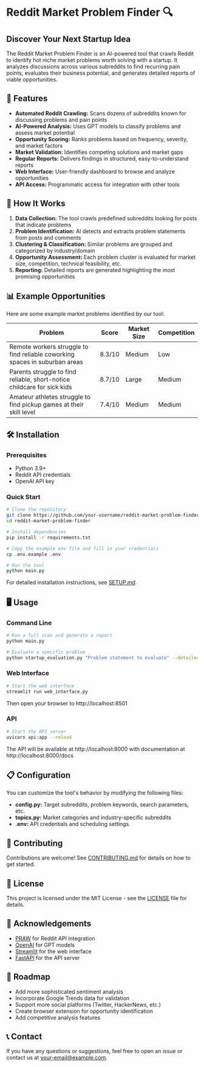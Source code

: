 # Reddit Market Problem Finder 🔍

## Discover Your Next Startup Idea

The Reddit Market Problem Finder is an AI-powered tool that crawls Reddit to identify hot niche market problems worth solving with a startup. It analyzes discussions across various subreddits to find recurring pain points, evaluates their business potential, and generates detailed reports of viable opportunities.

## 🚀 Features

- **Automated Reddit Crawling:** Scans dozens of subreddits known for discussing problems and pain points
- **AI-Powered Analysis:** Uses GPT models to classify problems and assess market potential
- **Opportunity Scoring:** Ranks problems based on frequency, severity, and market factors
- **Market Validation:** Identifies competing solutions and market gaps
- **Regular Reports:** Delivers findings in structured, easy-to-understand reports
- **Web Interface:** User-friendly dashboard to browse and analyze opportunities
- **API Access:** Programmatic access for integration with other tools

## 🔧 How It Works

1. **Data Collection:** The tool crawls predefined subreddits looking for posts that indicate problems
2. **Problem Identification:** AI detects and extracts problem statements from posts and comments
3. **Clustering & Classification:** Similar problems are grouped and categorized by industry/domain
4. **Opportunity Assessment:** Each problem cluster is evaluated for market size, competition, technical feasibility, etc.
5. **Reporting:** Detailed reports are generated highlighting the most promising opportunities

## 📊 Example Opportunities

Here are some example market problems identified by our tool:

| Problem | Score | Market Size | Competition |
|---------|-------|-------------|-------------|
| Remote workers struggle to find reliable coworking spaces in suburban areas | 8.3/10 | Medium | Low |
| Parents struggle to find reliable, short-notice childcare for sick kids | 8.7/10 | Large | Medium |
| Amateur athletes struggle to find pickup games at their skill level | 7.4/10 | Medium | Medium |

## 🛠️ Installation

### Prerequisites

- Python 3.9+
- Reddit API credentials
- OpenAI API key

### Quick Start

```bash
# Clone the repository
git clone https://github.com/your-username/reddit-market-problem-finder.git
cd reddit-market-problem-finder

# Install dependencies
pip install -r requirements.txt

# Copy the example env file and fill in your credentials
cp .env.example .env

# Run the tool
python main.py
```

For detailed installation instructions, see [SETUP.md](SETUP.md).

## 🖥️ Usage

### Command Line

```bash
# Run a full scan and generate a report
python main.py

# Evaluate a specific problem
python startup_evaluation.py "Problem statement to evaluate" --detailed
```

### Web Interface

```bash
# Start the web interface
streamlit run web_interface.py
```

Then open your browser to http://localhost:8501

### API

```bash
# Start the API server
uvicorn api:app --reload
```

The API will be available at http://localhost:8000 with documentation at http://localhost:8000/docs

## 📋 Configuration

You can customize the tool's behavior by modifying the following files:

- **config.py:** Target subreddits, problem keywords, search parameters, etc.
- **topics.py:** Market categories and industry-specific subreddits
- **.env:** API credentials and scheduling settings

## 🤝 Contributing

Contributions are welcome! See [CONTRIBUTING.md](CONTRIBUTING.md) for details on how to get started.

## 📄 License

This project is licensed under the MIT License - see the [LICENSE](LICENSE) file for details.

## 🙏 Acknowledgements

- [PRAW](https://praw.readthedocs.io/) for Reddit API integration
- [OpenAI](https://openai.com/) for GPT models
- [Streamlit](https://streamlit.io/) for the web interface
- [FastAPI](https://fastapi.tiangolo.com/) for the API server

## 📝 Roadmap

- Add more sophisticated sentiment analysis
- Incorporate Google Trends data for validation
- Support more social platforms (Twitter, HackerNews, etc.)
- Create browser extension for opportunity identification
- Add competitive analysis features

## 📞 Contact

If you have any questions or suggestions, feel free to open an issue or contact us at your-email@example.com.
